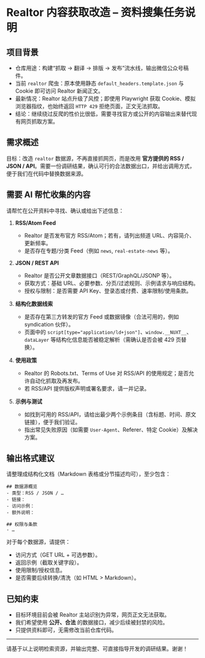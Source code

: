 # Realtor 内容获取改造 – 资料搜集任务说明

## 项目背景

- 仓库用途：构建“抓取 → 翻译 → 排版 → 发布”流水线，输出微信公众号稿件。
- 当前 `realtor` 爬虫：原本使用静态 `default_headers.template.json` 与 Cookie 即可访问 Realtor 新闻正文。
- 最新情况：Realtor 站点升级了风控；即使用 Playwright 获取 Cookie、模拟浏览器指纹，也始终返回 `HTTP 429` 拒绝页面，正文无法抓取。
- 结论：继续绕过反爬的性价比很低，需要寻找官方或公开的内容输出来替代现有网页抓取方案。

## 需求概述

目标：改造 `realtor` 数据源，不再直接抓网页，而是改用 **官方提供的 RSS / JSON / API**。需要一份调研结果，确认可行的合法数据出口，并给出调用方式，便于我们在代码中替换数据来源。

## 需要 AI 帮忙收集的内容

请帮忙在公开资料中寻找、确认或给出下述信息：

1. **RSS/Atom Feed**
   - Realtor 是否发布官方 RSS/Atom；若有，请列出频道 URL、内容简介、更新频率。
   - 是否存在专题/分类 Feed（例如 `news`, `real-estate-news` 等）。

2. **JSON / REST API**
   - Realtor 是否公开文章数据接口（REST/GraphQL/JSONP 等）。
   - 获取方式：基础 URL、必要参数、分页/过滤规则、示例请求与响应结构。
   - 授权与限制：是否需要 API Key、登录态或付费、速率限制/使用条款。

3. **结构化数据线索**
   - 是否存在第三方转发的官方 Feed 或数据镜像（合法可用的，例如 syndication 伙伴）。
   - 页面中的 `script[type="application/ld+json"]`、`window.__NUXT__`、`dataLayer` 等结构化信息能否被稳定解析（需确认是否会被 429 页替换）。

4. **使用政策**
   - Realtor 的 Robots.txt、Terms of Use 对 RSS/API 的使用规定；是否允许自动化抓取及再发布。
   - 若 RSS/API 提供版权声明或署名要求，请一并记录。

5. **示例与测试**
   - 如找到可用的 RSS/API，请给出最少两个示例条目（含标题、时间、原文链接），便于我们验证。
   - 指出常见失败原因（如需要 `User-Agent`、Referer、特定 Cookie）及解决方案。

## 输出格式建议

请整理成结构化文档（Markdown 表格或分节描述均可），至少包含：

```
## 数据源概览
- 类型：RSS / JSON / …
- 链接：
- 访问示例：
- 额外说明：

## 权限与条款
- …
```

对于每个数据源，请提供：
- 访问方式（GET URL + 可选参数）。
- 返回示例（截取关键字段）。
- 使用限制/授权信息。
- 是否需要后续转换/清洗（如 HTML > Markdown）。

## 已知约束

- 目标环境目前会被 Realtor 主站识别为异常，网页正文无法获取。
- 我们希望使用 **公开、合法** 的数据接口，减少后续被封禁的风险。
- 只提供资料即可，无需修改当前仓库代码。

---

请基于以上说明检索资源，并输出完整、可直接指导开发的调研结果。谢谢！
